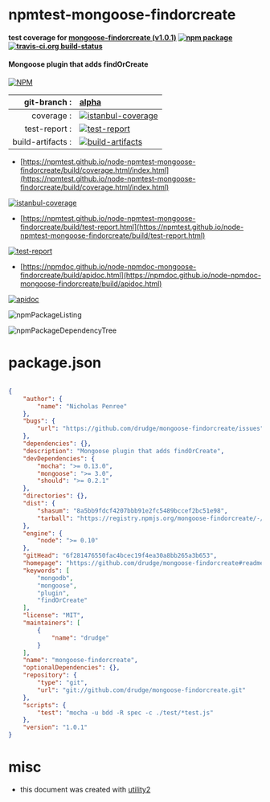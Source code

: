 # npmtest-mongoose-findorcreate

#### test coverage for  [mongoose-findorcreate (v1.0.1)](https://github.com/drudge/mongoose-findorcreate#readme)  [![npm package](https://img.shields.io/npm/v/npmtest-mongoose-findorcreate.svg?style=flat-square)](https://www.npmjs.org/package/npmtest-mongoose-findorcreate) [![travis-ci.org build-status](https://api.travis-ci.org/npmtest/node-npmtest-mongoose-findorcreate.svg)](https://travis-ci.org/npmtest/node-npmtest-mongoose-findorcreate)

#### Mongoose plugin that adds findOrCreate

[![NPM](https://nodei.co/npm/mongoose-findorcreate.png?downloads=true&downloadRank=true&stars=true)](https://www.npmjs.com/package/mongoose-findorcreate)

| git-branch : | [alpha](https://github.com/npmtest/node-npmtest-mongoose-findorcreate/tree/alpha)|
|--:|:--|
| coverage : | [![istanbul-coverage](https://npmtest.github.io/node-npmtest-mongoose-findorcreate/build/coverage.badge.svg)](https://npmtest.github.io/node-npmtest-mongoose-findorcreate/build/coverage.html/index.html)|
| test-report : | [![test-report](https://npmtest.github.io/node-npmtest-mongoose-findorcreate/build/test-report.badge.svg)](https://npmtest.github.io/node-npmtest-mongoose-findorcreate/build/test-report.html)|
| build-artifacts : | [![build-artifacts](https://npmtest.github.io/node-npmtest-mongoose-findorcreate/glyphicons_144_folder_open.png)](https://github.com/npmtest/node-npmtest-mongoose-findorcreate/tree/gh-pages/build)|

- [https://npmtest.github.io/node-npmtest-mongoose-findorcreate/build/coverage.html/index.html](https://npmtest.github.io/node-npmtest-mongoose-findorcreate/build/coverage.html/index.html)

[![istanbul-coverage](https://npmtest.github.io/node-npmtest-mongoose-findorcreate/build/screenCapture.buildCi.browser.%252Ftmp%252Fbuild%252Fcoverage.lib.html.png)](https://npmtest.github.io/node-npmtest-mongoose-findorcreate/build/coverage.html/index.html)

- [https://npmtest.github.io/node-npmtest-mongoose-findorcreate/build/test-report.html](https://npmtest.github.io/node-npmtest-mongoose-findorcreate/build/test-report.html)

[![test-report](https://npmtest.github.io/node-npmtest-mongoose-findorcreate/build/screenCapture.buildCi.browser.%252Ftmp%252Fbuild%252Ftest-report.html.png)](https://npmtest.github.io/node-npmtest-mongoose-findorcreate/build/test-report.html)

- [https://npmdoc.github.io/node-npmdoc-mongoose-findorcreate/build/apidoc.html](https://npmdoc.github.io/node-npmdoc-mongoose-findorcreate/build/apidoc.html)

[![apidoc](https://npmdoc.github.io/node-npmdoc-mongoose-findorcreate/build/screenCapture.buildCi.browser.%252Ftmp%252Fbuild%252Fapidoc.html.png)](https://npmdoc.github.io/node-npmdoc-mongoose-findorcreate/build/apidoc.html)

![npmPackageListing](https://npmtest.github.io/node-npmtest-mongoose-findorcreate/build/screenCapture.npmPackageListing.svg)

![npmPackageDependencyTree](https://npmtest.github.io/node-npmtest-mongoose-findorcreate/build/screenCapture.npmPackageDependencyTree.svg)



# package.json

```json

{
    "author": {
        "name": "Nicholas Penree"
    },
    "bugs": {
        "url": "https://github.com/drudge/mongoose-findorcreate/issues"
    },
    "dependencies": {},
    "description": "Mongoose plugin that adds findOrCreate",
    "devDependencies": {
        "mocha": ">= 0.13.0",
        "mongoose": ">= 3.0",
        "should": ">= 0.2.1"
    },
    "directories": {},
    "dist": {
        "shasum": "8a5bb9fdcf4207bbb91e2fc5489bccef2bc51e98",
        "tarball": "https://registry.npmjs.org/mongoose-findorcreate/-/mongoose-findorcreate-1.0.1.tgz"
    },
    "engine": {
        "node": ">= 0.10"
    },
    "gitHead": "6f281476550fac4bcec19f4ea30a8bb265a3b653",
    "homepage": "https://github.com/drudge/mongoose-findorcreate#readme",
    "keywords": [
        "mongodb",
        "mongoose",
        "plugin",
        "findOrCreate"
    ],
    "license": "MIT",
    "maintainers": [
        {
            "name": "drudge"
        }
    ],
    "name": "mongoose-findorcreate",
    "optionalDependencies": {},
    "repository": {
        "type": "git",
        "url": "git://github.com/drudge/mongoose-findorcreate.git"
    },
    "scripts": {
        "test": "mocha -u bdd -R spec -c ./test/*test.js"
    },
    "version": "1.0.1"
}
```



# misc
- this document was created with [utility2](https://github.com/kaizhu256/node-utility2)
